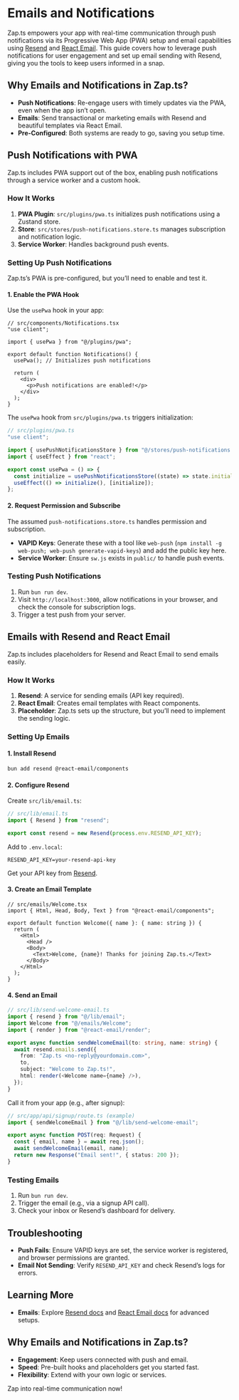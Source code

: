 # Emails and Notifications

Zap.ts empowers your app with real-time communication through push notifications via its Progressive Web App (PWA) setup and email capabilities using [Resend](https://resend.com/) and [React Email](https://react.email/). This guide covers how to leverage push notifications for user engagement and set up email sending with Resend, giving you the tools to keep users informed in a snap.

## Why Emails and Notifications in Zap.ts?

- **Push Notifications**: Re-engage users with timely updates via the PWA, even when the app isn’t open.
- **Emails**: Send transactional or marketing emails with Resend and beautiful templates via React Email.
- **Pre-Configured**: Both systems are ready to go, saving you setup time.

## Push Notifications with PWA

Zap.ts includes PWA support out of the box, enabling push notifications through a service worker and a custom hook.

### How It Works

1. **PWA Plugin**: `src/plugins/pwa.ts` initializes push notifications using a Zustand store.
2. **Store**: `src/stores/push-notifications.store.ts` manages subscription and notification logic.
3. **Service Worker**: Handles background push events.

### Setting Up Push Notifications

Zap.ts’s PWA is pre-configured, but you’ll need to enable and test it.

#### 1. Enable the PWA Hook

Use the `usePwa` hook in your app:

```tsx
// src/components/Notifications.tsx
"use client";

import { usePwa } from "@/plugins/pwa";

export default function Notifications() {
  usePwa(); // Initializes push notifications

  return (
    <div>
      <p>Push notifications are enabled!</p>
    </div>
  );
}
```

The `usePwa` hook from `src/plugins/pwa.ts` triggers initialization:

```ts
// src/plugins/pwa.ts
"use client";

import { usePushNotificationsStore } from "@/stores/push-notifications.store";
import { useEffect } from "react";

export const usePwa = () => {
  const initialize = usePushNotificationsStore((state) => state.initialize);
  useEffect(() => initialize(), [initialize]);
};
```

#### 2. Request Permission and Subscribe

The assumed `push-notifications.store.ts` handles permission and subscription.

- **VAPID Keys**: Generate these with a tool like `web-push` (`npm install -g web-push; web-push generate-vapid-keys`) and add the public key here.
- **Service Worker**: Ensure `sw.js` exists in `public/` to handle push events.

### Testing Push Notifications

1. Run `bun run dev`.
2. Visit `http://localhost:3000`, allow notifications in your browser, and check the console for subscription logs.
3. Trigger a test push from your server.

## Emails with Resend and React Email

Zap.ts includes placeholders for Resend and React Email to send emails easily.

### How It Works

1. **Resend**: A service for sending emails (API key required).
2. **React Email**: Creates email templates with React components.
3. **Placeholder**: Zap.ts sets up the structure, but you’ll need to implement the sending logic.

### Setting Up Emails

#### 1. Install Resend

```bash
bun add resend @react-email/components
```

#### 2. Configure Resend

Create `src/lib/email.ts`:

```ts
// src/lib/email.ts
import { Resend } from "resend";

export const resend = new Resend(process.env.RESEND_API_KEY);
```

Add to `.env.local`:

```
RESEND_API_KEY=your-resend-api-key
```

Get your API key from [Resend](https://resend.com/).

#### 3. Create an Email Template

```tsx
// src/emails/Welcome.tsx
import { Html, Head, Body, Text } from "@react-email/components";

export default function Welcome({ name }: { name: string }) {
  return (
    <Html>
      <Head />
      <Body>
        <Text>Welcome, {name}! Thanks for joining Zap.ts.</Text>
      </Body>
    </Html>
  );
}
```

#### 4. Send an Email

```ts
// src/lib/send-welcome-email.ts
import { resend } from "@/lib/email";
import Welcome from "@/emails/Welcome";
import { render } from "@react-email/render";

export async function sendWelcomeEmail(to: string, name: string) {
  await resend.emails.send({
    from: "Zap.ts <no-reply@yourdomain.com>",
    to,
    subject: "Welcome to Zap.ts!",
    html: render(<Welcome name={name} />),
  });
}
```

Call it from your app (e.g., after signup):

```ts
// src/app/api/signup/route.ts (example)
import { sendWelcomeEmail } from "@/lib/send-welcome-email";

export async function POST(req: Request) {
  const { email, name } = await req.json();
  await sendWelcomeEmail(email, name);
  return new Response("Email sent!", { status: 200 });
}
```

### Testing Emails

1. Run `bun run dev`.
2. Trigger the email (e.g., via a signup API call).
3. Check your inbox or Resend’s dashboard for delivery.

## Troubleshooting

- **Push Fails**: Ensure VAPID keys are set, the service worker is registered, and browser permissions are granted.
- **Email Not Sending**: Verify `RESEND_API_KEY` and check Resend’s logs for errors.

## Learning More

- **Emails**: Explore [Resend docs](https://resend.com/docs) and [React Email docs](https://react.email/docs) for advanced setups.

## Why Emails and Notifications in Zap.ts?

- **Engagement**: Keep users connected with push and email.
- **Speed**: Pre-built hooks and placeholders get you started fast.
- **Flexibility**: Extend with your own logic or services.

Zap into real-time communication now!
